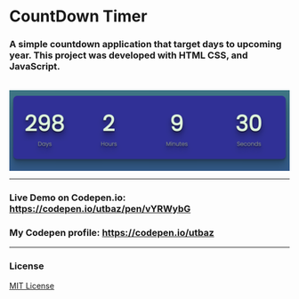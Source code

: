 # CountDown Timer

### A simple countdown application that target days to upcoming year. This project was developed with HTML CSS, and JavaScript.
<br/>
<img align="center" src="https://github.com/Uzafar90/countdown-timer-project/blob/main/Countdown%20Timer.png"/>
<br/>

<hr/>

### Live Demo on Codepen.io:  https://codepen.io/utbaz/pen/vYRWybG

### My Codepen profile:  https://codepen.io/utbaz

<hr/>

### License
[MIT License](LICENSE)

